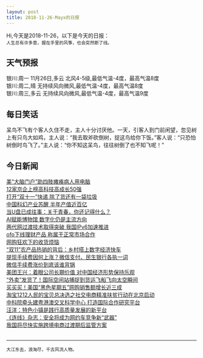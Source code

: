 ```yaml
---
layout: post
title: 2018-11-26-Mayx的日报
---
```


Hi,今天是2018-11-26，以下是今天的日报：<br><small>
人生总有许多意，握在手里的风筝，也会突然断了线。</small><!--more-->
## 天气预报
银川:周一 11月26日,多云 北风4-5级,最低气温-4度，最高气温8度<br>银川:周二,晴 无持续风向微风,最低气温-4度，最高气温8度<br>银川:周三,多云 无持续风向微风,最低气温-4度，最高气温9度
## 每日笑话
呆鸟不飞有个客人久住不走，主人十分讨厌他。一天，引客人到门前闲望，忽见树上有只鸟大如鸡，主人说：“我去取斧砍倒树，捉这鸟给你下饭。”客人说：“只恐怕树倒时鸟飞了。”主人说：“你不知这呆鸟，往往树倒了也不知飞呢！”

## 今日新闻

[美“大脑门户”助四肢瘫痪病人用电脑](http://it.people.com.cn/n1/2018/1126/c1009-30420879.html)   
            [12家京企上榜高科技高成长50强](http://it.people.com.cn/n1/2018/1126/c1009-30420875.html)   
            [打开“双十一”快递 除了货还有一袋垃圾](http://it.people.com.cn/n1/2018/1126/c1009-30420400.html)   
            [中国科幻产业苏醒 半年产值近百亿](http://it.people.com.cn/n1/2018/1126/c1009-30420390.html)   
            [当U盘已成往事：关于青春，你还记得什么？](http://it.people.com.cn/n1/2018/1126/c1009-30420370.html)   
            [AI赋能博物馆 数字化仍是主流方向](http://it.people.com.cn/n1/2018/1126/c1009-30420368.html)   
            [两代网过渡技术取得突破 我国IPv6加速推进](http://it.people.com.cn/n1/2018/1126/c1009-30420369.html)   
            [ofo下线理财产品 称属于正常市场合作](http://it.people.com.cn/n1/2018/1125/c1009-30420145.html)   
            [网购狂欢下的收货烦恼](http://it.people.com.cn/n1/2018/1125/c1009-30420146.html)   
            [“双11”农产品热销的背后：乡村搭上数字经济快车](http://it.people.com.cn/n1/2018/1125/c1009-30420137.html)   
            [提现手续费因何上涨？微信支付、民生银行各执一词](http://it.people.com.cn/n1/2018/1125/c1009-30419748.html)   
            [微信手续费涨价到底该谁背锅](http://it.people.com.cn/n1/2018/1125/c1009-30419689.html)   
            [美团王兴：着眼公司长期价值 对中国经济形势保持乐观](http://it.people.com.cn/n1/2018/1124/c1009-30419501.html)   
            [“外卖”发货了！国际空间站捕捉到货运飞船飞向太空瞬间](http://it.people.com.cn/n1/2018/1124/c1009-30419492.html)   
            [买买买！美国“黑色星期五”网购销售额增长近三成](http://it.people.com.cn/n1/2018/1124/c1009-30419489.html)   
            [淘宝1212人民的宝贝总决选之社交电商精准扶贫行动在北京启动](http://it.people.com.cn/n1/2018/1124/c1009-30419487.html)   
            [中科院牵头建粤港澳交叉科学中心 打造国际合作研究平台](http://it.people.com.cn/n1/2018/1124/c1009-30419485.html)   
            [汪洋：特色小镇是践行高质量发展的新平台](http://it.people.com.cn/n1/2018/1124/c1009-30419493.html)   
            [《连线》杂志：安全将成为网约车竞争新“武器”](http://it.people.com.cn/n1/2018/1123/c1009-30418856.html)   
            [我国将尽快实施跨境电商过渡期后监管方案](http://it.people.com.cn/n1/2018/1123/c1009-30418811.html)   
            <br />

***

<small>大江东去，浪淘尽，千古风流人物。</small>
